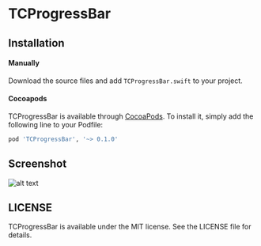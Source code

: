 # TCProgressBar
## Installation
#### Manually
Download the source files and add `TCProgressBar.swift` to your project.

#### Cocoapods
TCProgressBar is available through [CocoaPods](http://cocoapods.org). 
To install it, simply add the following line to your Podfile:

``` ruby
pod 'TCProgressBar', '~> 0.1.0'
```

## Screenshot
![alt text](https://github.com/talthent/TCProgressBar/blob/master/screenshot.png "TCProgressBar")

[logo]:  "TCProgressBar"

## LICENSE

TCProgressBar is available under the MIT license. See the LICENSE file for details.
